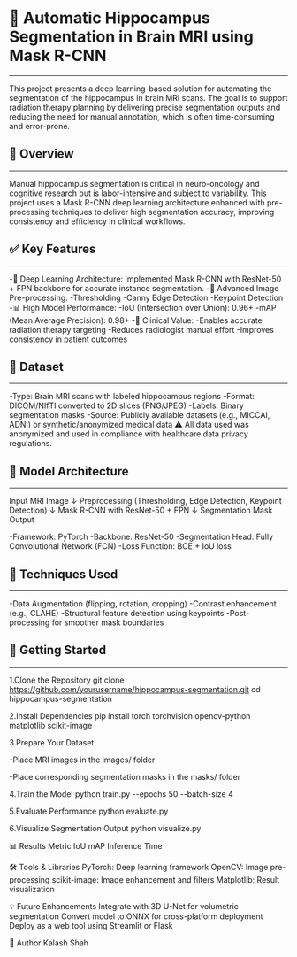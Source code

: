 # **🧠 Automatic Hippocampus Segmentation in Brain MRI using Mask R-CNN**
---

This project presents a deep learning-based solution for automating the segmentation of the hippocampus in brain MRI scans. The goal is to support radiation therapy planning by delivering precise segmentation outputs and reducing the need for manual annotation, which is often time-consuming and error-prone.

## **🧠 Overview**
---
Manual hippocampus segmentation is critical in neuro-oncology and cognitive research but is labor-intensive and subject to variability. This project uses a Mask R-CNN deep learning architecture enhanced with pre-processing techniques to deliver high segmentation accuracy, improving consistency and efficiency in clinical workflows.

## **✅ Key Features**
---
-🤖 Deep Learning Architecture: Implemented Mask R-CNN with ResNet-50 + FPN backbone for accurate instance segmentation.
-🧪 Advanced Image Pre-processing:
  -Thresholding
  -Canny Edge Detection
  -Keypoint Detection
-📊 High Model Performance:
  -IoU (Intersection over Union): 0.96+
  -mAP (Mean Average Precision): 0.98+
-🏥 Clinical Value:
  -Enables accurate radiation therapy targeting
  -Reduces radiologist manual effort
  -Improves consistency in patient outcomes
## **📂 Dataset**
---
-Type: Brain MRI scans with labeled hippocampus regions
-Format: DICOM/NIfTI converted to 2D slices (PNG/JPEG)
-Labels: Binary segmentation masks
-Source: Publicly available datasets (e.g., MICCAI, ADNI) or synthetic/anonymized medical data
⚠️ All data used was anonymized and used in compliance with healthcare data privacy regulations.

## **🧠 Model Architecture**
---
Input MRI Image ↓ Preprocessing (Thresholding, Edge Detection, Keypoint Detection) ↓ Mask R-CNN with ResNet-50 + FPN ↓ Segmentation Mask Output

-Framework: PyTorch
-Backbone: ResNet-50
-Segmentation Head: Fully Convolutional Network (FCN)
-Loss Function: BCE + IoU loss

## **🧪 Techniques Used**
---
-Data Augmentation (flipping, rotation, cropping)
-Contrast enhancement (e.g., CLAHE)
-Structural feature detection using keypoints
-Post-processing for smoother mask boundaries

## **🚀 Getting Started**
---
1.Clone the Repository git clone https://github.com/yourusername/hippocampus-segmentation.git cd hippocampus-segmentation

2.Install Dependencies pip install torch torchvision opencv-python matplotlib scikit-image

3.Prepare Your Dataset:

-Place MRI images in the images/ folder

-Place corresponding segmentation masks in the masks/ folder

4.Train the Model python train.py --epochs 50 --batch-size 4

5.Evaluate Performance python evaluate.py

6.Visualize Segmentation Output python visualize.py

📊 Results Metric IoU mAP Inference Time

🛠️ Tools & Libraries PyTorch: Deep learning framework OpenCV: Image pre-processing scikit-image: Image enhancement and filters Matplotlib: Result visualization

💡 Future Enhancements Integrate with 3D U-Net for volumetric segmentation Convert model to ONNX for cross-platform deployment Deploy as a web tool using Streamlit or Flask

👤 Author Kalash Shah
